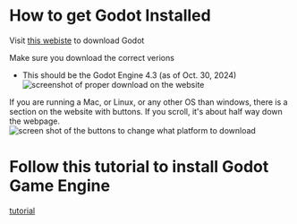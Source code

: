 # How to get Godot Installed
Visit [this webiste](https://godotengine.org/download/windows/) to download Godot

Make sure you download the correct verions
- This should be the Godot Engine 4.3 (as of Oct. 30, 2024)
![screenshot of proper download on the website](https://file+.vscode-resource.vscode-cdn.net/Users/jordon/Desktop/Screenshot%202024-10-30%20at%208.16.59%E2%80%AFPM.png?version%3D1730341123537)

If you are running a Mac, or Linux, or any other OS than windows, there is a section on the website with buttons. If you scroll, it's about half way down the webpage.
![screen shot of the buttons to change what platform to download](https://file+.vscode-resource.vscode-cdn.net/Users/jordon/Desktop/Screenshot%202024-10-30%20at%208.19.58%E2%80%AFPM.png?version%3D1730341235261)

# Follow this tutorial to install Godot Game Engine
[tutorial](https://www.geeksforgeeks.org/how-to-install-godot-game-engine-on-windows/)

